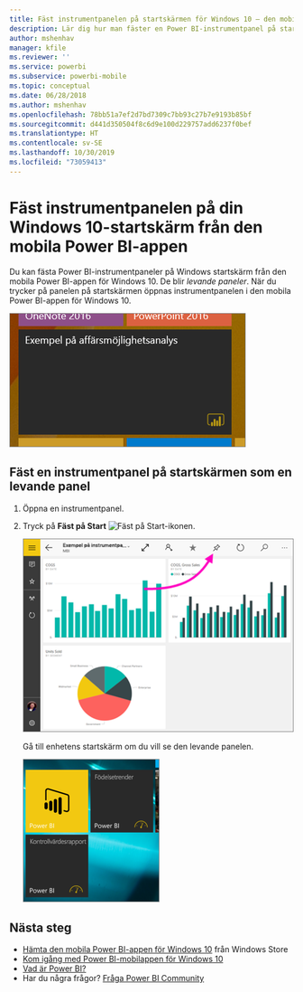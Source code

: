```yaml
---
title: Fäst instrumentpanelen på startskärmen för Windows 10 – den mobila Power BI-appen
description: Lär dig hur man fäster en Power BI-instrumentpanel på startskärmen i Windows 10 från den mobila Power BI-appen, så att du kan se viktiga mått direkt.
author: mshenhav
manager: kfile
ms.reviewer: ''
ms.service: powerbi
ms.subservice: powerbi-mobile
ms.topic: conceptual
ms.date: 06/28/2018
ms.author: mshenhav
ms.openlocfilehash: 78bb51a7ef2d7bd7309c7bb93c27b7e9193b85bf
ms.sourcegitcommit: d441d350504f8c6d9e100d229757add6237f0bef
ms.translationtype: HT
ms.contentlocale: sv-SE
ms.lasthandoff: 10/30/2019
ms.locfileid: "73059413"
---
```

# <a name="pin-a-dashboard-to-your-windows-10-start-screen-from-the-power-bi-mobile-app"></a>Fäst instrumentpanelen på din Windows 10-startskärm från den mobila Power BI-appen
Du kan fästa Power BI-instrumentpaneler på Windows startskärm från den mobila Power BI-appen för Windows 10. De blir *levande paneler*. När du trycker på panelen på startskärmen öppnas instrumentpanelen i den mobila Power BI-appen för Windows 10.

![Windows Live-panel](./media/mobile-pin-dashboard-start-screen-windows-10-phone-app/power-bi-windows-10-pin-start-screen.png)

## <a name="pin-a-dashboard-to-your-start-screen-as-a-live-tile"></a>Fäst en instrumentpanel på startskärmen som en levande panel
1. Öppna en instrumentpanel.
2. Tryck på **Fäst på Start** ![Fäst på Start-ikonen](./media/mobile-pin-dashboard-start-screen-windows-10-phone-app/power-bi-windows-10-pin-start-icon.png).
   
   ![Övre fält i Windows 10-mobilappen](./media/mobile-pin-dashboard-start-screen-windows-10-phone-app/power-bi-windows-10-pin-start.png)
   
   Gå till enhetens startskärm om du vill se den levande panelen.
   
   ![Levande panel i Windows 10](./media/mobile-pin-dashboard-start-screen-windows-10-phone-app/pbi_win10ph_startscrn.png)

## <a name="next-steps"></a>Nästa steg
* [Hämta den mobila Power BI-appen för Windows 10](http://go.microsoft.com/fwlink/?LinkID=526478) från Windows Store  
* [Kom igång med Power BI-mobilappen för Windows 10](mobile-windows-10-phone-app-get-started.md)  
* [Vad är Power BI?](../../fundamentals/power-bi-overview.md)
* Har du några frågor? [Fråga Power BI Community](http://community.powerbi.com/)


